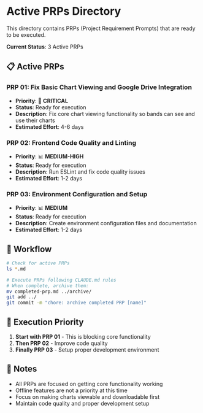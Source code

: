 # Active PRPs Directory

This directory contains PRPs (Project Requirement Prompts) that are ready to be executed.

**Current Status**: 3 Active PRPs

## 📋 **Active PRPs**

### **PRP 01: Fix Basic Chart Viewing and Google Drive Integration**
- **Priority**: 🚨 **CRITICAL**
- **Status**: Ready for execution
- **Description**: Fix core chart viewing functionality so bands can see and use their charts
- **Estimated Effort**: 4-6 days

### **PRP 02: Frontend Code Quality and Linting**
- **Priority**: 📊 **MEDIUM-HIGH**
- **Status**: Ready for execution
- **Description**: Run ESLint and fix code quality issues
- **Estimated Effort**: 1-2 days

### **PRP 03: Environment Configuration and Setup**
- **Priority**: 📊 **MEDIUM**
- **Status**: Ready for execution
- **Description**: Create environment configuration files and documentation
- **Estimated Effort**: 1-2 days

## 🔄 **Workflow**

```bash
# Check for active PRPs
ls *.md

# Execute PRPs following CLAUDE.md rules
# When complete, archive them:
mv completed-prp.md ../archive/
git add ../
git commit -m "chore: archive completed PRP [name]"
```

## 🎯 **Execution Priority**

1. **Start with PRP 01** - This is blocking core functionality
2. **Then PRP 02** - Improve code quality
3. **Finally PRP 03** - Setup proper development environment

## 📝 **Notes**

- All PRPs are focused on getting core functionality working
- Offline features are not a priority at this time
- Focus on making charts viewable and downloadable first
- Maintain code quality and proper development setup
